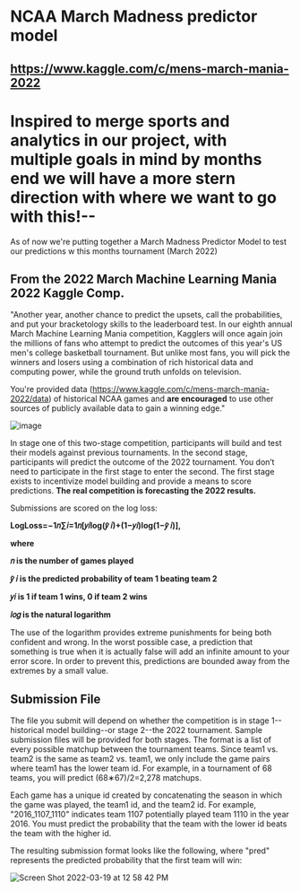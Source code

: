 # NCAA March Madness predictor model

## https://www.kaggle.com/c/mens-march-mania-2022

# Inspired to merge sports and analytics in our project, with multiple goals in mind by months end we will have a more stern direction with where we want to go with this!--

As of now we're putting together a March Madness Predictor Model to test our predictions w this months tournament (March 2022)

## From the 2022 March Machine Learning Mania 2022 Kaggle Comp.
"Another year, another chance to predict the upsets, call the probabilities, and put your bracketology skills to the leaderboard test. In our eighth annual March Machine Learning Mania competition, Kagglers will once again join the millions of fans who attempt to predict the outcomes of this year's US men's college basketball tournament. But unlike most fans, you will pick the winners and losers using a combination of rich historical data and computing power, while the ground truth unfolds on television.

You're provided data (https://www.kaggle.com/c/mens-march-mania-2022/data) of historical NCAA games and **are encouraged** to use other sources of publicly available data to gain a winning edge."

![image](https://user-images.githubusercontent.com/49954261/159132682-49a2ebc3-3171-466f-a35d-e6c90705309c.png)

In stage one of this two-stage competition, participants will build and test their models against previous tournaments. In the second stage, participants will predict the outcome of the 2022 tournament. You don’t need to participate in the first stage to enter the second. The first stage exists to incentivize model building and provide a means to score predictions. **The real competition is forecasting the 2022 results.**


Submissions are scored on the log loss:

**LogLoss=−1𝑛∑𝑖=1𝑛[𝑦𝑖log(𝑦̂ 𝑖)+(1−𝑦𝑖)log(1−𝑦̂ 𝑖)],**

**where**

**𝑛 is the number of games played**

**𝑦̂ 𝑖 is the predicted probability of team 1 beating team 2**

**𝑦𝑖 is 1 if team 1 wins, 0 if team 2 wins**

**𝑙𝑜𝑔 is the natural logarithm**


The use of the logarithm provides extreme punishments for being both confident and wrong. In the worst possible case, a prediction that something is true when it is actually false will add an infinite amount to your error score. In order to prevent this, predictions are bounded away from the extremes by a small value.

## Submission File

The file you submit will depend on whether the competition is in stage 1--historical model building--or stage 2--the 2022 tournament. Sample submission files will be provided for both stages. The format is a list of every possible matchup between the tournament teams. Since team1 vs. team2 is the same as team2 vs. team1, we only include the game pairs where team1 has the lower team id. For example, in a tournament of 68 teams, you will predict (68∗67)/2=2,278 matchups.

Each game has a unique id created by concatenating the season in which the game was played, the team1 id, and the team2 id. For example, "2016_1107_1110" indicates team 1107 potentially played team 1110 in the year 2016. You must predict the probability that the team with the lower id beats the team with the higher id.

The resulting submission format looks like the following, where "pred" represents the predicted probability that the first team will win:

![Screen Shot 2022-03-19 at 12 58 42 PM](https://user-images.githubusercontent.com/49954261/159132884-c27c55d9-f2ff-4210-aea9-4fb55010a911.png)

